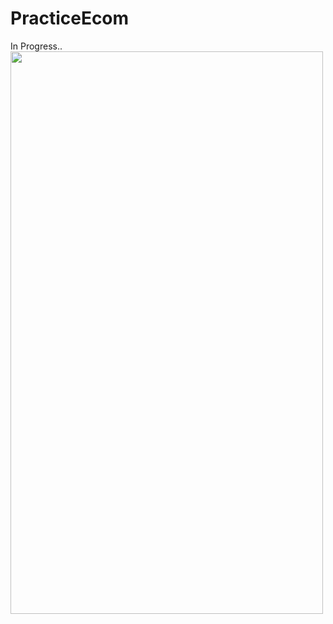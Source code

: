 # PracticeEcom
In Progress..
<img src="![Screenshot_20231127_164513](https://github.com/csfrkn/PracticeEcom/assets/95184862/a7589154-0872-4974-9ed7-cf0b82b6205a)
" width="500" height="900">
